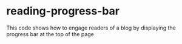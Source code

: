 # reading-progress-bar
This code shows how to engage readers of a blog by displaying the progress bar at the top of the page
